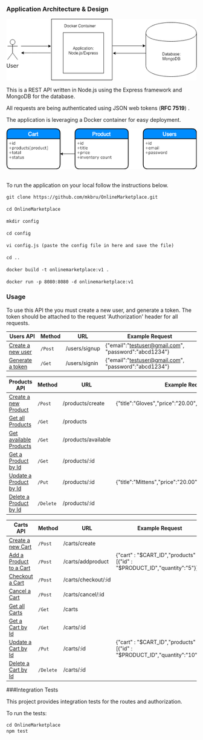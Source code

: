 ### Application Architecture & Design

![alt text](https://github.com/mkbru/OnlineMarketplace/blob/master/images/apiDesign.png)


This is a REST API written in Node.js using the Express framework and MongoDB for the database. 

All requests are being authenticated using JSON web tokens (<b>RFC 7519</b>) .

The application is leveraging a Docker container for easy deployment.

![alt text](https://github.com/mkbru/OnlineMarketplace/blob/master/images/dbSchema.png)

<br/>
To run the application on your local follow the instructions below.

    git clone https://github.com/mkbru/OnlineMarketplace.git
    
    cd OnlineMarketplace
    
    mkdir config
    
    cd config
    
    vi config.js (paste the config file in here and save the file)
    
    cd ..

    docker build -t onlinemarketplace:v1 . 
    
    docker run -p 8080:8080 -d onlinemarketplace:v1
   


### Usage

To use this API the you must create a new user, and generate a token. The token should be attached to the request 'Authorization' header for all requests. 

| Users API |Method| URL | Example Request |
|------------- | -------------   | ---| ---|
|[Create a new user]()        |`/Post `    | /users/signup|{"email":"testuser@gmail.com", "password":"abcd1234"}|
|[Generate a token]()             |`/Get  `    |/users/signin |{"email":"testuser@gmail.com", "password":"abcd1234"}|



| Products API |Method| URL | Example Request |
|------------- | -------------   | ---| ----| 
|[Create a new Product]()        |`/Post `    | /products/create|{"title":"Gloves","price":"20.00","inventory_count":"75"}|
|[Get all Products]()             |`/Get  `    |/products ||
|[Get available Products]()             |`/Get  `    |/products/available | |
|[Get a Product by Id]()           |`/Get `     |/products/:id ||
|[Update a Product by Id]()         |`/Put `  |/products/:id |{"title":"Mittens","price":"20.00","inventory_count":"50"}|
|[Delete a Product by Id]()         |`/Delete`   |/products/:id ||


| Carts API |Method| URL | Example Request |
|------------- | -------------   | ---| ---|
|[Create a new Cart]()        |`/Post `    | /carts/create||
|[Add a Product to a Cart]()             |`/Post  `    |/carts/addproduct |{"cart" : "$CART_ID","products" : [{"id" : "$PRODUCT_ID","quantity":"5"}]}|
|[Checkout a Cart]()             |`/Post  `    |/carts/checkout/:id ||
|[Cancel a Cart]()             |`/Post  `    |/carts/cancel/:id ||
|[Get all Carts]()             |`/Get  `    |/carts ||
|[Get a Cart by Id]()           |`/Get `     |/carts/:id ||
|[Update a Cart by Id]()         |`/Put `  |/carts/:id |{"cart" : "$CART_ID","products" : [{"id" : "$PRODUCT_ID","quantity":"10"}]}|
|[Delete a Cart by Id]()         |`/Delete`   |/carts/:id ||

###Integration Tests

This project provides integration tests for the routes and authorization. 

To run the tests:

    cd OnlineMarketplace
    npm test
